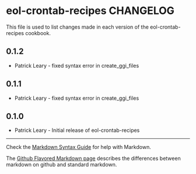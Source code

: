 eol-crontab-recipes CHANGELOG
=======================

This file is used to list changes made in each version of the eol-crontab-recipes cookbook.

0.1.2
-----
- Patrick Leary - fixed syntax error in create_ggi_files

0.1.1
-----
- Patrick Leary - fixed syntax error in create_ggi_files

0.1.0
-----
- Patrick Leary - Initial release of eol-crontab-recipes

- - -
Check the [Markdown Syntax Guide](http://daringfireball.net/projects/markdown/syntax) for help with Markdown.

The [Github Flavored Markdown page](http://github.github.com/github-flavored-markdown/) describes the differences between markdown on github and standard markdown.
